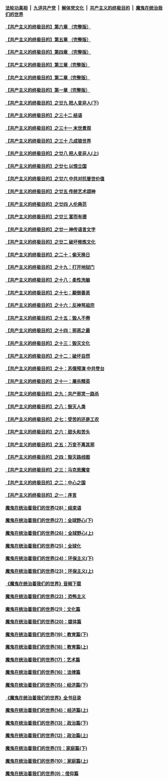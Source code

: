 ####  [法轮功真相](../../../../basic/blob/master/README.md?t=05130102) &nbsp;|&nbsp; [九评共产党](../../../../9ping.md/blob/master/README.md?t=05130102) &nbsp;|&nbsp; [解体党文化](../../../../jtdwh.md/blob/master/README.md?t=05130102)  &nbsp;|&nbsp; [共产主义的终极目的](../../../../gczydzjmd.md/blob/master/README.md?t=05130102) &nbsp;|&nbsp; [魔鬼在统治我们的世界](../../../../mgztzwmdsj.md/blob/master/README.md?t=05130102) 

#### [【共产主义的终极目的】第六章 （完整版）](../pages/nsc422/n11428913.md?t=05130102) 

#### [【共产主义的终极目的】第五章 （完整版）](../pages/nsc422/n11428912.md?t=05130102) 

#### [【共产主义的终极目的】第四章 （完整版）](../pages/nsc422/n11428907.md?t=05130102) 

#### [【共产主义的终极目的】第三章（完整版）](../pages/nsc422/n11428848.md?t=05130102) 

#### [【共产主义的终极目的】第二章（完整版）](../pages/nsc422/n11428831.md?t=05130102) 

#### [【共产主义的终极目的】第一章（完整版）](../pages/nsc422/n11417651.md?t=05130102) 

#### [【共产主义的终极目的】之廿九 把人变非人(下)](../pages/nsc422/n11344140.md?t=05130102) 

#### [【共产主义的终极目的】之三十二 结语](../pages/nsc422/n11360535.md?t=05130102) 

#### [【共产主义的终极目的】之三十一 末世景观](../pages/nsc422/n11351129.md?t=05130102) 

#### [【共产主义的终极目的】之三十 几成狼世界](../pages/nsc422/n11348280.md?t=05130102) 

#### [【共产主义的终极目的】之廿八 把人变非人(上)](../pages/nsc422/n11340492.md?t=05130102) 

#### [【共产主义的终极目的】之廿七 以恨立国](../pages/nsc422/n11336944.md?t=05130102) 

#### [【共产主义的终极目的】之廿六 中共对抗普世价值](../pages/nsc422/n11324785.md?t=05130102) 

#### [【共产主义的终极目的】之廿五 传统艺术颂神](../pages/nsc422/n11296396.md?t=05130102) 

#### [【共产主义的终极目的】之廿四 人伦典范](../pages/nsc422/n11296397.md?t=05130102) 

#### [【共产主义的终极目的】之廿三 富而有德](../pages/nsc422/n11283598.md?t=05130102) 

#### [【共产主义的终极目的】之廿一 神传语言文字](../pages/nsc422/n11263265.md?t=05130102) 

#### [【共产主义的终极目的】之廿二 破坏修炼文化](../pages/nsc422/n11245728.md?t=05130102) 

#### [【共产主义的终极目的】之二十：偷天换日](../pages/nsc422/n11238846.md?t=05130102) 

#### [【共产主义的终极目的】之十九：打开地狱门](../pages/nsc422/n11206376.md?t=05130102) 

#### [【共产主义的终极目的】之十八：柔性洗脑](../pages/nsc422/n11199994.md?t=05130102) 

#### [【共产主义的终极目的】之十七：颠倒善恶](../pages/nsc422/n11179782.md?t=05130102) 

#### [【共产主义的终极目的】之十六：反神骂祖宗](../pages/nsc422/n11166798.md?t=05130102) 

#### [【共产主义的终极目的】之十五：毁人不倦](../pages/nsc422/n11166792.md?t=05130102) 

#### [【共产主义的终极目的】之十四：邪恶之最](../pages/nsc422/n11150249.md?t=05130102) 

#### [【共产主义的终极目的】之十三：毁灭文化](../pages/nsc422/n11135227.md?t=05130102) 

#### [【共产主义的终极目的】之十二：破坏自然](../pages/nsc422/n11135214.md?t=05130102) 

#### [【共产主义的终极目的】之十：苏俄预演 中共登台](../pages/nsc422/n11118424.md?t=05130102) 

#### [【共产主义的终极目的】之十一：屠杀精英](../pages/nsc422/n11118442.md?t=05130102) 

#### [【共产主义的终极目的】之九：共产邪灵一路杀](../pages/nsc422/n11114139.md?t=05130102) 

#### [【共产主义的终极目的】之八：毁灭人类](../pages/nsc422/n11108503.md?t=05130102) 

#### [【共产主义的终极目的】之七：受苦的还是工农](../pages/nsc422/n11101809.md?t=05130102) 

#### [【共产主义的终极目的】之六：甜头和苦头](../pages/nsc422/n11096971.md?t=05130102) 

#### [【共产主义的终极目的】之五：万变不离其邪](../pages/nsc422/n11091285.md?t=05130102) 

#### [【共产主义的终极目的】之四：毁灭路线图](../pages/nsc422/n11086284.md?t=05130102) 

#### [【共产主义的终极目的】之三：马克思魔变](../pages/nsc422/n11061941.md?t=05130102) 

#### [【共产主义的终极目的】之二：中心之国](../pages/nsc422/n11047728.md?t=05130102) 

#### [【共产主义的终极目的】之一：序言](../pages/nsc422/n11086077.md?t=05130102) 

#### [魔鬼在统治着我们的世界(28)：结束语](../pages/nsc422/n10936246.md?t=05130102) 

#### [魔鬼在统治着我们的世界(27)：全球野心(下)](../pages/nsc422/n10928319.md?t=05130102) 

#### [魔鬼在统治着我们的世界(26)：全球野心(上)](../pages/nsc422/n10900318.md?t=05130102) 

#### [魔鬼在统治着我们的世界(25)：全球化](../pages/nsc422/n10788205.md?t=05130102) 

#### [魔鬼在统治着我们的世界(24)：环保主义(下)](../pages/nsc422/n10695307.md?t=05130102) 

#### [魔鬼在统治着我们的世界(23)：环保主义(上)](../pages/nsc422/n10688613.md?t=05130102) 

#### [《魔鬼在统治着我们的世界》音频下载](../pages/nsc422/n10635553.md?t=05130102) 

#### [魔鬼在统治着我们的世界(22)：恐怖主义](../pages/nsc422/n10614727.md?t=05130102) 

#### [魔鬼在统治着我们的世界(21)：文化篇](../pages/nsc422/n10597706.md?t=05130102) 

#### [魔鬼在统治着我们的世界(20)：媒体篇](../pages/nsc422/n10586579.md?t=05130102) 

#### [魔鬼在统治着我们的世界(19)：教育篇(下)](../pages/nsc422/n10564808.md?t=05130102) 

#### [魔鬼在统治着我们的世界(18)：教育篇(上)](../pages/nsc422/n10526970.md?t=05130102) 

#### [魔鬼在统治着我们的世界(17)：艺术篇](../pages/nsc422/n10499093.md?t=05130102) 

#### [魔鬼在统治着我们的世界(16)：法律篇](../pages/nsc422/n10485969.md?t=05130102) 

#### [魔鬼在统治着我们的世界(15)：经济篇(下)](../pages/nsc422/n10469975.md?t=05130102) 

#### [《魔鬼在统治着我们的世界》全书目录](../pages/nsc422/n10464261.md?t=05130102) 

#### [魔鬼在统治着我们的世界(14)：经济篇(上)](../pages/nsc422/n10457370.md?t=05130102) 

#### [魔鬼在统治着我们的世界(13)：政治篇(下)](../pages/nsc422/n10448270.md?t=05130102) 

#### [魔鬼在统治着我们的世界(12)：政治篇(上)](../pages/nsc422/n10444576.md?t=05130102) 

#### [魔鬼在统治着我们的世界(11)：家庭篇(下)](../pages/nsc422/n10440961.md?t=05130102) 

#### [魔鬼在统治着我们的世界(10)：家庭篇(上)](../pages/nsc422/n10435448.md?t=05130102) 

#### [魔鬼在统治着我们的世界(9)：信仰篇](../pages/nsc422/n10432159.md?t=05130102) 

